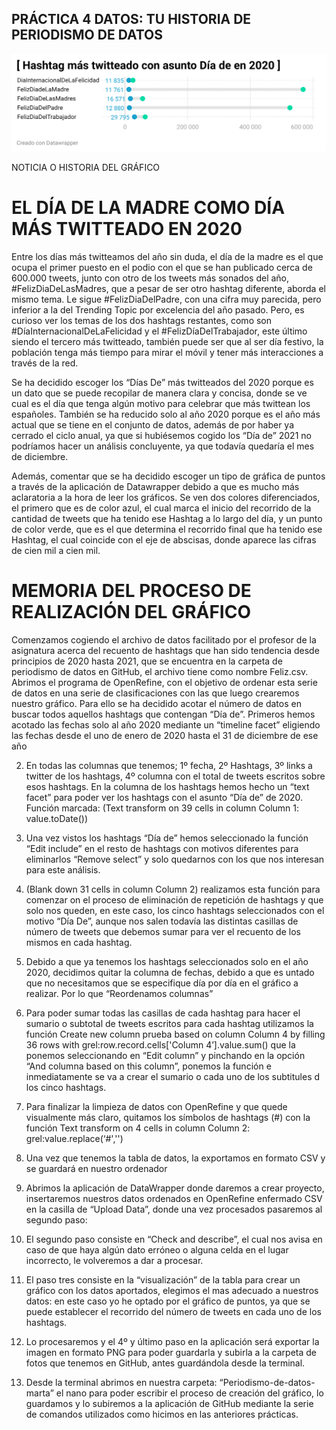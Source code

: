 ## PRÁCTICA 4 DATOS: TU HISTORIA DE PERIODISMO DE DATOS

![Gráfico hashtags días conmemorativos](imagen-grafico/grafico-practica-4.png)

NOTICIA O HISTORIA DEL GRÁFICO

# EL DÍA DE LA MADRE COMO DÍA MÁS TWITTEADO EN 2020

Entre los días más twitteamos del año sin duda, el día de la madre es el que ocupa el primer puesto en el podio con el que se han publicado cerca de 600.000 tweets, junto con otro de los tweets más sonados del año, #FelizDiaDeLasMadres, que a pesar de ser otro hashtag diferente, aborda el mismo tema. Le sigue #FelizDiaDelPadre, con una cifra muy parecida, pero inferior a la del Trending Topic por excelencia del año pasado. Pero, es curioso ver los temas de los dos hashtags restantes, como son #DíaInternacionalDeLaFelicidad y el #FelizDíaDelTrabajador, este último siendo el tercero más twitteado, también puede ser que al ser día festivo, la población tenga más tiempo para mirar el móvil y tener más interacciones a través de la red.  

Se ha decidido escoger los “Días De” más twitteados del 2020 porque es un dato que se puede recopilar de manera clara y concisa, donde se ve cual es el día que tenga algún motivo para celebrar que más twittean los españoles. También se ha reducido solo al año 2020 porque es el año más actual que se tiene en el conjunto de datos, además de por haber ya cerrado el ciclo anual, ya que si hubiésemos cogido los “Día de” 2021 no podríamos hacer un análisis concluyente, ya que todavía quedaría el mes de diciembre. 

Además, comentar que se ha decidido escoger un tipo de gráfica de puntos a través de la aplicación de Datawrapper debido a que es mucho más aclaratoria a la hora de leer los gráficos. Se ven dos colores diferenciados, el primero que es de color azul, el cual marca el inicio del recorrido de la cantidad de tweets que ha tenido ese Hashtag a lo largo del día, y un punto de color verde, que es el que determina el recorrido final que ha tenido ese Hashtag, el cual coincide con el eje de abscisas, donde aparece las cifras de cien mil a cien mil. 


# MEMORIA DEL PROCESO DE REALIZACIÓN DEL GRÁFICO

Comenzamos cogiendo el archivo de datos facilitado por el profesor de la asignatura acerca del recuento de hashtags que han sido tendencia desde principios de 2020 hasta 2021, que se encuentra en la carpeta de periodismo de datos en GitHub, el archivo tiene como nombre Feliz.csv.  Abrimos el programa de OpenRefine, con el objetivo de ordenar esta serie de datos en una serie de clasificaciones con las que luego crearemos nuestro gráfico. Para ello se ha decidido acotar el número de datos en buscar todos aquellos hashtags que contengan “Día de”.
Primeros hemos acotado las fechas solo al año 2020 mediante un “timeline facet” eligiendo las fechas desde el uno de enero de 2020 hasta el 31 de diciembre de ese año

2. En todas las columnas que tenemos; 1º fecha, 2º Hashtags, 3º links a twitter de los hashtags, 4º columna con el total de tweets escritos sobre esos hashtags. En la columna de los hashtags hemos hecho un “text facet” para  poder ver los hashtags con el asunto “Día de” de 2020. 
Función marcada: (Text transform on 39 cells in column Column 1: value.toDate()) 

3. Una vez vistos los hashtags “Día de” hemos seleccionado la función “Edit include” en el resto de hashtags con motivos diferentes para eliminarlos “Remove select” y solo quedarnos con los que nos interesan para este análisis.

4. (Blank down 31 cells in column Column 2) realizamos esta función para comenzar on el proceso de eliminación de repetición de hashtags y que solo nos queden, en este caso, los cinco hashtags seleccionados con el motivo “Día De”, aunque nos salen todavía las distintas casillas de número de tweets que debemos sumar para ver el recuento de los mismos en cada hashtag.

5. Debido a que ya tenemos los hashtags seleccionados solo en el año 2020, decidimos quitar la columna de fechas, debido a que es untado que no necesitamos que se especifique día por día en el gráfico a realizar. Por lo que “Reordenamos columnas”

6. Para poder sumar todas las casillas de cada hashtag para hacer el sumario o subtotal de tweets escritos para cada hashtag utilizamos la función Create new column prueba based on column Column 4 by filling 36 rows with grel:row.record.cells['Column 4’].value.sum() que la ponemos seleccionando en “Edit column” y pinchando en la opción “And columna based on this column”, ponemos la función e inmediatamente se va a crear el sumario o cada uno de los subtitules d los cinco hashtags. 

7. Para finalizar la limpieza de datos con OpenRefine y que quede visualmente más claro, quitamos los símbolos de hashtags (#) con la función Text transform on 4 cells in column Column 2: grel:value.replace(‘#','')

8. Una vez que tenemos la tabla de datos, la exportamos en formato CSV y se guardará en nuestro ordenador

9. Abrimos la aplicación de DataWrapper donde daremos a crear proyecto, insertaremos nuestros datos ordenados en OpenRefine enfermado CSV en la casilla de “Upload Data”, donde una vez procesados pasaremos al segundo paso:

10. El segundo paso consiste en “Check and describe”, el cual nos avisa en caso de que haya algún dato erróneo o alguna celda en el lugar incorrecto, le volveremos a dar a procesar.

11. El paso tres consiste en la “visualización” de la tabla para crear un gráfico con los datos aportados, elegimos el mas adecuado a nuestros datos: en este caso yo he optado por el gráfico de puntos, ya que se puede establecer el recorrido del número de tweets en cada uno de los hashtags. 

12. Lo procesaremos y el 4º y último paso en la aplicación será exportar la imagen en formato PNG para poder guardarla y subirla a la carpeta de fotos que tenemos en GitHub, antes guardándola desde la terminal. 

13. Desde la terminal abrimos en nuestra carpeta: “Periodismo-de-datos-marta” el nano para poder escribir el proceso de creación del gráfico, lo guardamos y lo subiremos a la aplicación de GitHub mediante la serie de comandos utilizados como hicimos en las anteriores prácticas. 






